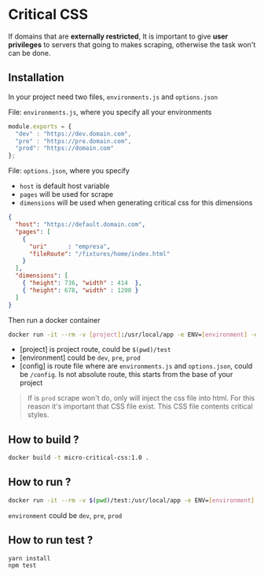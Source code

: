 # Critical CSS
If domains that are **externally restricted**, It is important to give **user privileges** to servers that going to makes scraping, otherwise the task won't can be done.

## Installation
In your project need two files, `environments.js` and `options.json`

File: `environments.js`, where you specify all your environments
```javascript
module.exports = {
  "dev" : "https://dev.domain.com",
  "pre" : "https://pre.domain.com",
  "prod": "https://domain.com"
};
```
File: `options.json`, where you specify
- `host` is default host variable 
- `pages` will be used for scrape
- `dimensions` will be used when generating critical css for this dimensions
```json
{
  "host": "https://default.domain.com",
  "pages": [
    {
      "uri"      : "empresa",
      "fileRoute": "/fixtures/home/index.html"
    }
  ],
  "dimensions": [
    { "height": 736, "width" : 414  },
    { "height": 678, "width" : 1200 }
  ]
}
```
Then run a docker container
```bash
docker run -it --rm -v [project]:/usr/local/app -e ENV=[environment] -e CONFIG=[config] micro-critical-css:1.0 node index
```
- [project] is project route, could be `$(pwd)/test`
- [environment] could be `dev`, `pre`, `prod`
- [config] is route file where are `environments.js` and `options.json`, could be `/config`. Is not absolute route, this starts from the base of your project

> If is `prod` scrape won't do, only will inject the css file into html. For this reason it's important that CSS file exist. This CSS file contents critical styles.

## How to build ?

```bash
docker build -t micro-critical-css:1.0 .
```
## How to run ?

```bash
docker run -it --rm -v $(pwd)/test:/usr/local/app -e ENV=[environment] -e CONFIG=/config micro-critical-css:1.0 node index
```
`environment` could be `dev`, `pre`, `prod`

## How to run test ?
```bash
yarn install
npm test
```